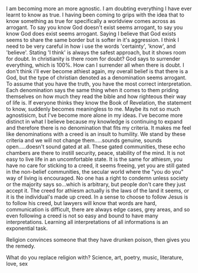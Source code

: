 I am becoming more an more agnostic. I am doubting everything I have ever learnt to know as true. I having been coming to grips with the idea that to know something as true for specifically a worldview comes across as arrogant. To say you know God doesn't exist seems arrogant, to say you know God does exist seems arrogant. Saying I believe that God exists seems to share the same border but is softer in it's aggression. I think I need to be very careful in how i use the words 'certainty', 'know', and 'believe'. Stating 'I think' is always the safest approach, but it shows room for doubt. In christianity is there room for doubt? God says to surrender everything, which is 100%. How can I surrender all when there is doubt. I don't think i'll ever become athiest again, my overall belief is that there is a God, but the type of christian denoted as a denomination seems arrogant. To assume that you have the truth, you have the most correct interpretation. Each denomination says the same thing when it comes to them priding themselves on how much they read the bible and how righteous their way of life is. If everyone thinks they know the Book of Revelation, the statement to know, suddenly becomes meaningless to me. Maybe its not so much agnostisicm, but I've become more alone in my ideas. I've become more distinct in what I believe because my knowledge is continuing to expand and therefore there is no denomination that fits my criteria. It makes me feel like denominations with a creed is an insult to humility. We stand by these criteria and we will not change them.....sounds genuine, sounds open.....doesn't sound gated at all. These gated communities, these echo chambers are there to instill security, peace, stability of the mind. It is not easy to live life in an uncomfortable state. It is the same for athiesm, you have no care for sticking to a creed, it seems freeing, yet you are still gated in the non-belief communities, the secular world where the "you do you" way of living is encouraged. No one has a right to condemn unless society or the majority says so...which is arbitrary, but people don't care they just accept it. The creed for athiesm actually is the laws of the land it seems, or it is the individual's made up creed. In a sense to choose to follow Jesus is to follow his creed, but lawyers will know that words are hard, communication is difficult, there are always edge cases, grey areas, and so even following a creed is not so easy and bound to have many interpretations. Learning all interpretations of all informations is an exponential task.


Religion convinces someone that they have drunken poison, then gives you the remedy. 

What do you replace religion with? 
Science, art, poetry, music, literature, love, sex